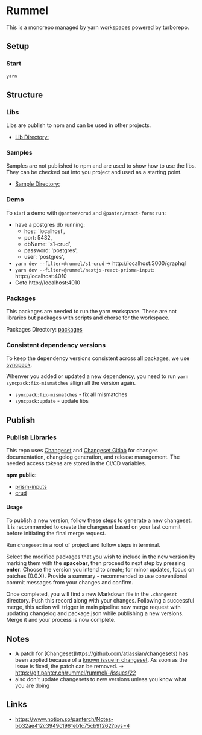 # Rummel

This is a monorepo managed by yarn workspaces powered by turborepo.

## Setup

### Start

```bash 
yarn
```

## Structure

### Libs

Libs are publish to npm and can be used in other projects.

- [Lib Directory:](./libs)

### Samples

Samples are not published to npm and are used to show how to use the libs.
They can be checked out into you project and used as a starting point.

- [Sample Directory:](./samples)

### Demo

To start a demo with `@panter/crud` and `@panter/react-forms` run:

- have a postgres db running:
  - host: 'localhost',
  - port: 5432,
  - dbName: 's1-crud',
  - password: 'postgres',
  - user: 'postgres',
- `yarn dev --filter=@rummel/s1-crud` -> http://localhost:3000/graphql
- `yarn dev --filter=@rummel/nextjs-react-prisma-input`: http://localhost:4010
- Goto http://localhost:4010

### Packages

This packages are needed to run the yarn workspace. These are not libraries but packages with scripts and chorse
for the workspace.

Packages Directory: [packages](./packages)

### Consistent dependency versions
To keep the dependency versions consistent across all packages, we use [syncpack](https://github.com/JamieMason/syncpack).

Whenver you added or updated a new dependency, you need to run `yarn syncpack:fix-mismatches` allign all the version again.

- `syncpack:fix-mismatches` - fix all mismatches
- `syncpack:update` - update libs

## Publish

### Publish Libraries

This repo uses [Changeset](https://github.com/changesets/changesets)
and [Changeset Gitlab](https://github.com/un-ts/changesets-gitlab) for changes documentation, changelog generation, and
release management. The needed access tokens are stored in the CI/CD variables.

__npm public:__

- [prism-inputs](https://git.panter.ch/rummel/rummel/-/tree/main/libs/prisma-inputs)
- [crud](https://git.panter.ch/rummel/rummel/-/tree/main/libs/crud)

#### Usage

To publish a new version, follow these steps to generate a new changeset. It is recommended to create the changeset
based on your last commit before initiating the final merge request.

Run `changeset` in a root of project and follow steps in terminal.

Select the modified packages that you wish to include in the new version by marking them with the **spacebar**, then
proceed to next step by pressing **enter**. Choose the version you intend to create; for minor updates, focus on
patches (0.0.X). Provide a summary - recommended to use conventional commit messages from your changes and confirm.

Once completed, you will find a new Markdown file in the `.changeset` directory. Push this record along with your
changes. Following a successful merge, this action will trigger in main pipeline new merge request with updating
changelog and package.json while publishing a new versions. Merge it and your process is now complete.

## Notes

- [A patch](https://github.com/ds300/patch-packag) for [Changeset]https://github.com/atlassian/changesets) has been
  applied because of a [known issue in changeset](https://github.com/changesets/changesets/issues/906). As soon as the
  issue is fixed, the patch can be removed. -> https://git.panter.ch/rummel/rummel/-/issues/22
- also don't update changesets to new versions unless you know what you are doing

## Links

- https://www.notion.so/panterch/Notes-bb32ae412c3949c1961eb1c75cb9f262?pvs=4

